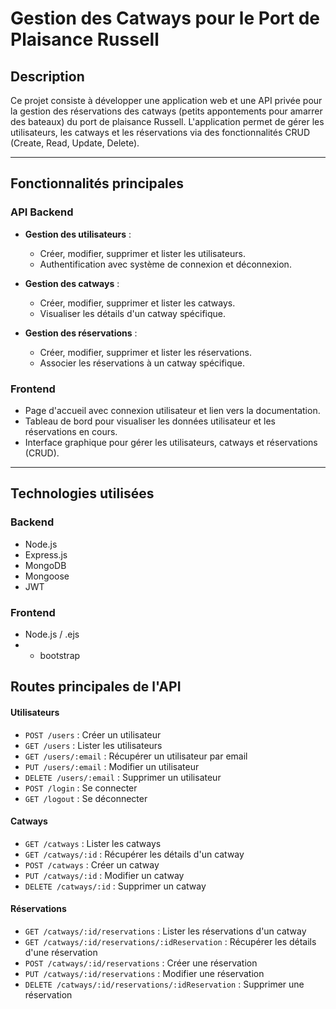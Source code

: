 # Gestion des Catways pour le Port de Plaisance Russell

## Description
Ce projet consiste à développer une application web et une API privée pour la gestion des réservations des catways (petits appontements pour amarrer des bateaux) du port de plaisance Russell. L'application permet de gérer les utilisateurs, les catways et les réservations via des fonctionnalités CRUD (Create, Read, Update, Delete).

---

## Fonctionnalités principales

### API Backend
- **Gestion des utilisateurs** :
  - Créer, modifier, supprimer et lister les utilisateurs.
  - Authentification avec système de connexion et déconnexion.

- **Gestion des catways** :

  - Créer, modifier, supprimer et lister les catways.
  - Visualiser les détails d'un catway spécifique.

- **Gestion des réservations** :
  - Créer, modifier, supprimer et lister les réservations.
  - Associer les réservations à un catway spécifique.

### Frontend
- Page d'accueil avec connexion utilisateur et lien vers la documentation.
- Tableau de bord pour visualiser les données utilisateur et les réservations en cours.
- Interface graphique pour gérer les utilisateurs, catways et réservations (CRUD).

---

## Technologies utilisées

### Backend
- Node.js
- Express.js
- MongoDB
- Mongoose
- JWT

### Frontend
- Node.js / .ejs
- - bootstrap

## Routes principales de l'API

#### Utilisateurs
- `POST /users` : Créer un utilisateur
- `GET /users` : Lister les utilisateurs
- `GET /users/:email` : Récupérer un utilisateur par email
- `PUT /users/:email` : Modifier un utilisateur
- `DELETE /users/:email` : Supprimer un utilisateur
- `POST /login` : Se connecter
- `GET /logout` : Se déconnecter

#### Catways
- `GET /catways` : Lister les catways
- `GET /catways/:id` : Récupérer les détails d'un catway
- `POST /catways` : Créer un catway
- `PUT /catways/:id` : Modifier un catway
- `DELETE /catways/:id` : Supprimer un catway

#### Réservations
- `GET /catways/:id/reservations` : Lister les réservations d'un catway
- `GET /catways/:id/reservations/:idReservation` : Récupérer les détails d'une réservation
- `POST /catways/:id/reservations` : Créer une réservation
- `PUT /catways/:id/reservations` : Modifier une réservation
- `DELETE /catways/:id/reservations/:idReservation` : Supprimer une réservation

